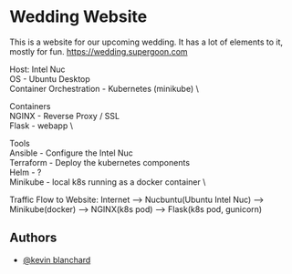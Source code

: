 # Wedding Website

This is a website for our upcoming wedding.  It has a lot of elements to it, mostly for fun.
https://wedding.supergoon.com

Host: Intel Nuc \
OS - Ubuntu Desktop \
Container Orchestration - Kubernetes (minikube) \

Containers \
NGINX - Reverse Proxy / SSL \
Flask - webapp \

Tools \
Ansible - Configure the Intel Nuc \
Terraform - Deploy the kubernetes components \
Helm - ? \
Minikube - local k8s running as a docker container \

Traffic Flow to Website:
Internet --> Nucbuntu(Ubuntu Intel Nuc) --> Minikube(docker) --> NGINX(k8s pod) --> Flask(k8s pod, gunicorn)

## Authors

- [@kevin blanchard](https://www.github.com/kjblanchard)

